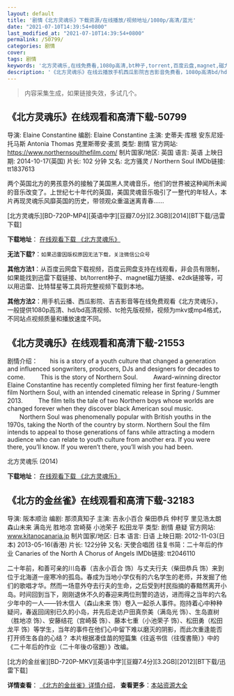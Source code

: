 ```yaml
---
layout: default
title: '剧情《北方灵魂乐》下载资源/在线播放/视频地址/1080p/高清/蓝光'
date: "2021-07-10T14:39:54+0800"
last_modified_at: "2021-07-10T14:39:54+0800"
permalink: /50799/
categories: 剧情
cover:
tags: 剧情
keywords: '北方灵魂乐,在线免费看,1080p高清,bt种子,torrent,百度云盘,magnet,磁力链,迅雷下载资源'
description: '《北方灵魂乐》在线云播放手机西瓜影院吉吉影音免费看，1080p高清bd/hd未删减完整版和tc抢先枪版，mkv/mp4格式，附带bt/torrent种子、magnet/磁力链、百度云盘、网盘资源迅雷下载链接'
---
```


>内容采集生成，如果链接失效，多试几个。


## 《北方灵魂乐》在线观看和高清下载-50799

导演: Elaine Constantine 编剧: Elaine Constantine 主演: 史蒂夫·库根 安东尼娅·托马斯 Antonia Thomas 克里斯蒂安·麦凯 类型: 剧情 官方网站: https://www.northernsoulthefilm.com/ 制片国家/地区: 英国 语言: 英语 上映日期: 2014-10-17(英国) 片长: 102 分钟 又名: 北方骚灵 / Northern Soul IMDb链接: tt1837613

两个英国北方的男孩意外的接触了美国黑人灵魂音乐，他们的世界被这种闻所未闻的音乐改变了。上世纪七十年代的英国，美国灵魂音乐吸引了一整代的年轻人，本片再现灵魂乐风靡英国的历史，带领观众重温迷离青春……


[北方灵魂乐][BD-720P-MP4][英语中字][豆瓣7.0分][2.3GB][2014][BT下载/迅雷下载]

**下载地址**： [在线观看下载 《北方灵魂乐》](https://www.btdx8.com/torrent/northern_soul_2014.html) 


**无法下载?**：`如果迅雷因版权原因无法下载，关注微信公众号 `

**其他方法1**：从百度云网盘下载视频，百度云网盘支持在线观看，非会员有限制，如果能找到迅雷下载链接、bt/torrent种子、magnet磁力链接、e2dk链接等，可以用迅雷、比特彗星等工具将完整视频下载到本地。

**其他方法2**：用手机云播、西瓜影院、吉吉影音等在线免费观看《北方灵魂乐》，一般提供1080p高清、hd/bd高清视频、tc抢先版视频，视频为mkv或mp4格式，不同站点视频质量和播放速度不同。


## 《北方灵魂乐》在线观看和高清下载-21553

剧情介绍：　　his is a story of a youth culture that changed a generation and influenced songwriters, producers, DJs and designers for decades to come.  　　This is the story of Northern Soul.  　　Award-winning director Elaine Constantine has recently completed filming her first feature-length film Northern Soul, with an intended cinematic release in Spring / Summer 2013.  　　The film tells the tale of two Northern boys whose worlds are changed forever when they discover black American soul music.  　　Northern Soul was phenomenally popular with British youths in the 1970s, taking the North of the country by storm. Northern Soul the film intends to appeal to those generations of fans while attracting a modern audience who can relate to youth culture from another era. If you were there, you’ll know. If you weren’t there, you’ll wish you had been.


北方灵魂乐 (2014)

**下载地址**： [在线观看下载 《北方灵魂乐》](https://www.btbtdy.me/btdy/dy1073.html) 


## 《北方的金丝雀》在线观看和高清下载-32183

导演: 阪本顺治 编剧: 那须真知子 主演: 吉永小百合 柴田恭兵 仲村亨 里见浩太朗 森山未来 满岛光 胜地凉 宫崎葵 小池荣子 松田龙平 类型: 剧情 悬疑 官方网站: www.kitanocanaria.jp 制片国家/地区: 日本 语言: 日语 上映日期: 2012-11-03(日本) 2013-05-16(香港) 片长: 122分钟 又名: 天使合唱团 往复书简：二十年后的作业 Canaries of the North A Chorus of Angels IMDb链接: tt2046110

二十年前，和善可亲的川岛春（吉永小百合 饰）与丈夫行夫（柴田恭兵 饰）来到位于北海道一座寒冷的孤岛。春成为当地小学仅有的六名学生的老师，并发掘了他们的歌唱才华。然而一场意外夺去行夫的生命，之后受到村民指摘的春黯然离开小岛。时间回到当下，刚刚退休不久的春迎来两位刑警的造访，进而得之当年的六名少年中的一人——铃木信人（森山未来 饰）卷入一起杀人事件。抱持着心中种种疑问，春返回阔别已久的小岛，并先后走访户田真奈美（满岛光 饰）、生岛直树（胜地凉 饰）、安藤结花（宫崎葵 饰）、藤本七重（小池荣子 饰）、松田勇（松田龙平 饰）等学生，当年的事件在他们心中留下难以磨灭的阴影，而此次重逢能否打开师生各自的心结？ 本片根据凑佳苗的短篇集《往返书信（往復書簡）》中的《二十年后的作业（二十年後の宿題）》改编。


[北方的金丝雀][BD-720P-MKV][英语中字][豆瓣7.4分][3.2GB][2012][BT下载/迅雷下载]

**详情查看**： [《北方的金丝雀》详情介绍](/movie/32183/)， **查看更多**：[本站资源大全](/movie/t/all/)

